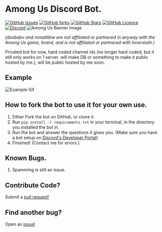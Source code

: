 # Among Us Discord Bot.
[![GitHub Issues](https://img.shields.io/github/issues/doobdev/among-us-bot?style=for-the-badge)](https://github.com/doobdev/among-us-bot/issues)
[![GitHub forks](https://img.shields.io/github/forks/doobdev/among-us-bot?style=for-the-badge)](https://github.com/doobdev/among-us-bot/network/members)
[![GitHub Stars](https://img.shields.io/github/stars/doobdev/among-us-bot?style=for-the-badge)](https://github.com/doobdev/among-us-bot/stargazers)
[![GitHub Licence](https://img.shields.io/github/license/doobdev/among-us-bot?style=for-the-badge)](https://github.com/doobdev/among-us-bot/blob/master/LICENSE)
[![Discord](https://img.shields.io/discord/702352937980133386?color=blue&logo=Discord&style=for-the-badge)](https://discord.gg/ryTYWjD)
![Among Us Banner Image](https://img.itch.zone/aW1nLzE3MzAzNTQucG5n/original/6ZlfCk.png)

*(doobdev and mmattbtw are not affiliated or partnered in anyway with the Among Us game, brand, and is not affiliated or partnered with Innersloth.)*

Privated bot for now, hard coded channel ids (no longer hard coded, but it still only works on 1 server. will make DB or something to make it public hosted by me.), will be public hosted by me soon.

## Example
![Example Gif](https://i.imgur.com/vItAZdF.gif)

## How to fork the bot to use it for your own use.

1. Either Fork the bot on GitHub, or clone it.
2. Run `pip install -r requirements.txt` in your terminal, in the directory you installed the bot in.
3. Run the bot and answer the questions it gives you. (Make sure you have a bot setup on [Discord's Developer Portal](https://discord.com/developers/applications))
4. Finished! (Contact me for errors.)

## Known Bugs.
1. Spamming is still an issue.

## Contribute Code?
Submit a [pull request!](https://github.com/doobdev/among-us-bot/pulls)

## Find another bug?
Open an [issue!](https://github.com/doobdev/among-us-bot/issues)
